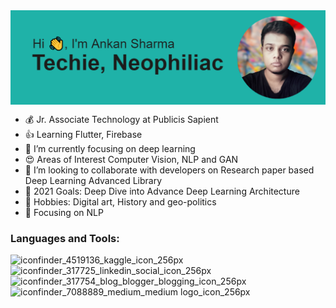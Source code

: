 <img align="center" src="https://raw.githubusercontent.com/Ankan1998/Ankan1998/main/header.png"/>




- 💰 Jr. Associate Technology at Publicis Sapient
- 👍 Learning Flutter, Firebase
- 🔘 I’m currently focusing on deep learning
- 😍 Areas of Interest Computer Vision, NLP and GAN
- 👥 I’m looking to collaborate with developers on Research paper based Deep Learning Advanced Library
- 👀 2021 Goals: Deep Dive into Advance Deep Learning Architecture
- 💖 Hobbies: Digital art, History and geo-politics
- 🧿 Focusing on NLP


### Languages and Tools:

![iconfinder_4519136_kaggle_icon_256px](https://user-images.githubusercontent.com/36896102/121734659-b4e9c080-cb12-11eb-9ac8-6836e8c60a08.png)
![iconfinder_317725_linkedin_social_icon_256px](https://user-images.githubusercontent.com/36896102/121734750-d480e900-cb12-11eb-9a3b-e7d2e5e9ca3b.png)
![iconfinder_317754_blog_blogger_blogging_icon_256px](https://user-images.githubusercontent.com/36896102/121734838-ecf10380-cb12-11eb-9904-98779c9cb300.png)
![iconfinder_7088889_medium_medium logo_icon_256px](https://user-images.githubusercontent.com/36896102/121734930-101bb300-cb13-11eb-97f3-a0a507f26230.png)

